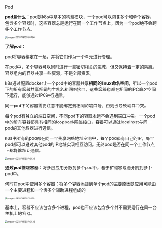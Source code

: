 Pod

**pod是什么**：pod是k8s中基本的构建模块，一个pod可以包含多个和单个容器，包含多个容器时，这些容器总是运行在同一个工作节点上，因为一个pod绝不会跨多个工作节点。

<img src="/Users/zyw/Library/Application Support/typora-user-images/image-20210719150551466.png" alt="image-20210719150551466" style="zoom:50%;" />

**了解pod**：

pod将容器绑定在一起，并将它们作为一个单元进行管理。

在pod中，多个容器可以同时进行一些密切相关的进城，但又保持着一定的隔离。容器组内的容器共享一些资源，不是全部资源。

k8s通过配置docker让一个pod中的容器共享**相同的linux命名空间**，所以一个pod下的所有容器共享相同的主机名和网络接口。这些容器也都在相同的IPC命名空间下运行，能够通过IPC进行通信。

同一pod下的容器需要注意不能绑定到相同的端口号，否则会导致端口冲突。

每个pod有独立的端口空间，不同pod下的容器永远不会遇到端口冲突。一个pod中的所有容器都具有相同的loopback网络接口，容器可以通过localhost与同一pod的其他容器进行通信。

k8s中所有的pod都在同一个共享网络地址空间中，每个pod都有自己的IP，每个pod都可以通过其他pod的IP地址实现相互访问。无论pod是否在同一个工作节点上都能够相互通信。

<img src="/Users/zyw/Library/Application Support/typora-user-images/image-20210719150702439.png" alt="image-20210719150702439" style="zoom:50%;" />

**通过pod管理容器**：将多层应用分散到多个pod中，基于扩缩容考虑分割到多个pod中。

何时在pod中使用多个容器：将多个容器添加到单个pod的主要原因是应用可能由一个主要进程和一个活多个辅助进程组成的

<img src="/Users/zyw/Library/Application Support/typora-user-images/image-20210719150719576.png" alt="image-20210719150719576" style="zoom:50%;" />

基本上，容器不应该包含多个进程，pod也不应该包含多个并不需要运行在同一台主机上的容器。

<img src="/Users/zyw/Library/Application Support/typora-user-images/image-20210719150740435.png" alt="image-20210719150740435" style="zoom:50%;" />